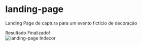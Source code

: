 # landing-page
 Landing Page de captura para um evento fictício de decoração <br>
 
 Resultado Finalizado! <br>
![landing-page Indecor](https://user-images.githubusercontent.com/81170337/186280987-b4c6df53-353e-4ec4-8d6a-bdeb1fbf3da8.png)
